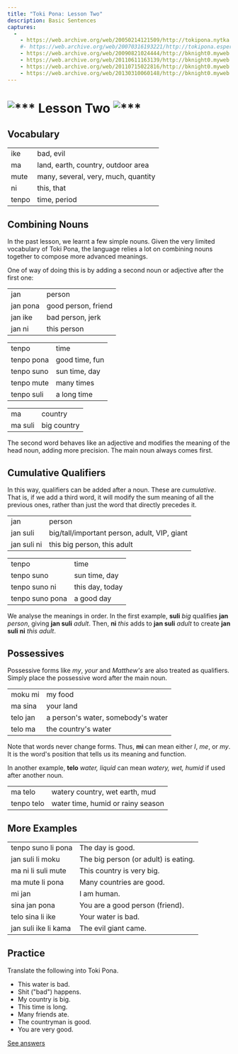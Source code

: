 ```yaml
---
title: "Toki Pona: Lesson Two"
description: Basic Sentences
captures:
  -
    - https://web.archive.org/web/20050214121509/http://tokipona.nytka.org:80/about/lesson/tp2.html
    #- https://web.archive.org/web/20070316193221/http://tokipona.esperanto-jeunes.org:80/about/lesson/tp2.html
    - https://web.archive.org/web/20090821024444/http://bknight0.myweb.uga.edu:80/toki/about/lesson/tp2.html
    - https://web.archive.org/web/20110611163139/http://bknight0.myweb.uga.edu:80/toki/about/lesson/tp2.html
    - https://web.archive.org/web/20110715022816/http://bknight0.myweb.uga.edu:80/toki/about/lesson/tp2.html
    - https://web.archive.org/web/20130310060148/http://bknight0.myweb.uga.edu:80/toki/about/lesson/tp2.html
---
```


# ![***](/images/Sonja/swirl.gif) Lesson Two ![***](/images/Sonja/swirl.gif)

## Vocabulary
|       |                                     |
| ----- | ----------------------------------- |
| ike   | bad, evil                           |
| ma    | land, earth, country, outdoor area  |
| mute  | many, several, very, much, quantity |
| ni    | this, that                          |
| tenpo | time, period                        |

## Combining Nouns

In the past lesson, we learnt a few simple nouns. Given the very limited vocabulary of Toki Pona, the language relies a lot on combining nouns together to compose more advanced meanings.

One of way of doing this is by adding a second noun or adjective after the first one:

|          |                     |
| -------- | ------------------- |
| jan      | person              |
| jan pona | good person, friend |
| jan ike  | bad person, jerk    |
| jan ni   | this person         |

|            |                |
| ---------- | -------------- |
| tenpo      | time           |
| tenpo pona | good time, fun |
| tenpo suno | sun time, day  |
| tenpo mute | many times     |
| tenpo suli | a long time    |

|         |             |
| ------- | ----------- |
| ma      | country     |
| ma suli | big country |

The second word behaves like an adjective and modifies the meaning of the head noun, adding more precision. The main noun always comes first.

## Cumulative Qualifiers

In this way, qualifiers can be added after a noun. These are _cumulative_. That is, if we add a third word, it will modify the sum meaning of all the previous ones, rather than just the word that directly precedes it.


|             |                                              |
| ----------- | -------------------------------------------- |
| jan         | person                                       |
| jan suli    | big/tall/important person, adult, VIP, giant |
| jan suli ni | this big person, this adult                  |

|                 |                 |
| --------------- | --------------- |
| tenpo           | time            |
| tenpo suno      | sun time, day   |
| tenpo suno ni   | this day, today |
| tenpo suno pona | a good day      |

We analyse the meanings in order. In the first example, **suli** _big_ qualifies **jan** _person_, giving **jan suli** _adult_. Then, **ni** _this_ adds to **jan suli** _adult_ to create **jan suli ni** _this adult_.

## Possessives

Possessive forms like _my_, _your_ and _Matthew's_ are also treated as qualifiers. Simply place the possessive word after the main noun.

|          |                                    |
| -------- | ---------------------------------- |
| moku mi  | my food                            |
| ma sina  | your land                          |
| telo jan | a person's water, somebody's water |
| telo ma  | the country's water                |

Note that words never change forms. Thus, **mi** can mean either _I_, _me_, or _my_. It is the word's position that tells us its meaning and function.

In another example, **telo** _water, liquid_ can mean _watery, wet, humid_ if used after another noun.

|            |                                   |
| ---------- | --------------------------------- |
| ma telo    | watery country, wet earth, mud    |
| tenpo telo | water time, humid or rainy season |

 

## More Examples

|                      |                                      |
| -------------------- | ------------------------------------ |
| tenpo suno li pona   | The day is good.                     |
| jan suli li moku     | The big person (or adult) is eating. |
| ma ni li suli mute   | This country is very big.            |
| ma mute li pona      | Many countries are good.             |
| mi jan               | I am human.                          |
| sina jan pona        | You are a good person (friend).      |
| telo sina li ike     | Your water is bad.                   |
| jan suli ike li kama | The evil giant came.                 |

 

## Practice

Translate the following into Toki Pona.

- This water is bad. 
- Shit ("bad") happens. 
- My country is big. 
- This time is long. 
- Many friends ate.
- The countryman is good. 
- You are very good. 

[See answers](ans2)